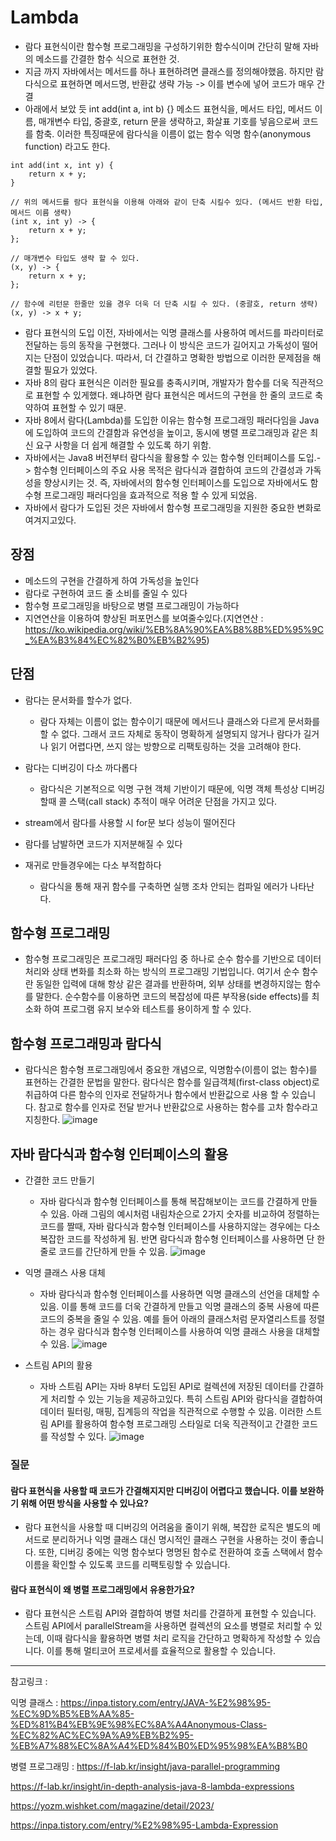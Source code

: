 # Lambda 
- 람다 표현식이란 함수형 프로그래밍을 구성하기위한 함수식이며 간단히 말해 자바의 메소드를 간결한 함수 식으로 표현한 것.
- 지금 까지 자바에서는 메서드를 하나 표현하려면 클래스를 정의해야했음. 하지만 람다식으로 표현하면 메서드명, 반환값 생략 가능 -> 이를 변수에 넣어 코드가 매우 간결
- 아래에서 보았 듯 int add(int a, int b) {} 메소드 표현식을, 메서드 타입, 메서드 이름, 매개변수 타입, 중괄호, return 문을 생략하고, 화살표 기호를 넣음으로써 코드를 함축. 이러한 특징때문에 람다식을 이름이 없는 함수 익명 함수(anonymous function) 라고도 한다.
```
int add(int x, int y) {
    return x + y;
}

// 위의 메서드를 람다 표현식을 이용해 아래와 같이 단축 시킬수 있다. (메서드 반환 타입, 메서드 이름 생략)
(int x, int y) -> {
	return x + y;
};

// 매개변수 타입도 생략 할 수 있다.
(x, y) -> {
	return x + y;
};

// 함수에 리턴문 한줄만 있을 경우 더욱 더 단축 시킬 수 있다. (중괄호, return 생략)
(x, y) -> x + y;
```

- 람다 표현식의 도입 이전, 자바에서는 익명 클래스를 사용하여 메서드를 파라미터로 전달하는 등의 동작을 구현했다. 그러나 이 방식은 코드가 길어지고 가독성이 떨어지는 단점이 있었습니다. 따라서, 더 간결하고 명확한 방법으로 이러한 문제점을 해결할 필요가 있었다.
- 자바 8의 람다 표현식은 이러한 필요를 충족시키며, 개발자가 함수를 더욱 직관적으로 표현할 수 있게했다. 왜냐하면 람다 표현식은 메서드의 구현을 한 줄의 코드로 축약하여 표현할 수 있기 때문.
- 자바 8에서 람다(Lambda)를 도입한 이유는 함수형 프로그래밍 패러다임을 Java에 도입하여 코드의 간결함과 유연성을 높이고, 동시에 병렬 프로그래밍과 같은 최신 요구 사항을 더 쉽게 해결할 수 있도록 하기 위함.
- 자바에서는 Java8 버전부터 람다식을 활용할 수 있는 함수형 인터페이스를 도입.-> 함수형 인터페이스의 주요 사용 목적은 람다식과 결합하여 코드의 간결성과 가독성을 향상시키는 것. 즉, 자바에서의 함수형 인터페이스를 도입으로 자바에서도 함수형 프로그래밍 패러다임을 효과적으로 적용 할 수 있게 되었음.
- 자바에서 람다가 도입된 것은 자바에서 함수형 프로그래밍을 지원한 중요한 변화로 여겨지고있다. 


## 장점
- 메소드의 구현을 간결하게 하여 가독성을 높인다
- 람다로 구현하여 코드 줄 소비를 줄일 수 있다
- 함수형 프로그래밍을 바탕으로 병렬 프로그래밍이 가능하다
- 지연연산을 이용하여 향상된 퍼포먼스를 보여줄수있다.(지연연산 : https://ko.wikipedia.org/wiki/%EB%8A%90%EA%B8%8B%ED%95%9C_%EA%B3%84%EC%82%B0%EB%B2%95)

## 단점
- 람다는 문서화를 할수가 없다. 
    - 람다 자체는 이름이 없는 함수이기 때문에 메서드나 클래스와 다르게 문서화를 할 수 없다. 그래서 코드 자체로 동작이 명확하게 설명되지 않거나 람다가 길거나 읽기 어렵다면, 쓰지 않는 방향으로 리팩토링하는 것을 고려해야 한다. 
- 람다는 디버깅이 다소 까다롭다
    - 람다식은 기본적으로 익명 구현 객체 기반이기 때문에, 익명 객체 특성상 디버깅 할때 콜 스택(call stack) 추적이 매우 어려운 단점을 가지고 있다.

- stream에서 람다를 사용할 시 for문 보다 성능이 떨어진다
- 람다를 남발하면 코드가 지저분해질 수 있다
-  재귀로 만들경우에는 다소 부적합하다
    - 람다식을 통해 재귀 함수를 구축하면 실행 조차 안되는 컴파일 에러가 나타난다. 

## 함수형 프로그래밍
- 함수형 프로그래밍은 프로그래밍 패러다임 중 하나로 순수 함수를 기반으로 데이터 처리와 상태 변화를 최소화 하는 방식의 프로그래밍 기법입니다. 여기서 순수 함수란 동일한 입력에 대해 항상 같은 결과를 반환하며, 외부 상태를 변경하지않는 함수를 말한다. 순수함수를 이용하면 코드의 복잡성에 따른 부작용(side effects)를 최소화 하여 프로그램 유지 보수와 테스트를 용이하게 할 수 있다.


## 함수형 프로그래밍과 람다식
- 람다식은 함수형 프로그래밍에서 중요한 개념으로, 익명함수(이름이 없는 함수)를 표현하는 간결한 문법을 말한다. 람다식은 함수를 일급객체(first-class object)로 취급하여 다른 함수의 인자로 전달하거나 함수에서 반환값으로 사용 할 수 있습니다. 참고로 함수를 인자로 전달 받거나 반환값으로 사용하는 함수를 고차 함수라고 지칭한다.
![image](https://github.com/user-attachments/assets/42bf06d7-8b84-4311-8f62-3421462ddadd)

## 자바 람다식과 함수형 인터페이스의 활용
- 간결한 코드 만들기 
    - 자바 람다식과 함수형 인터페이스를 통해 복잡해보이는 코드를 간결하게 만들 수 있음. 아래 그림의 예시처럼 내림차순으로 2가지 숫자를 비교하여 정렬하는 코드를 짤때, 자바 람다식과 함수형 인터페이스를 사용하지않는 경우에는 다소 복잡한 코드를 작성하게 됨. 반면 람다식과 함수형 인터페이스를 사용하면 단 한줄로 코드를 간단하게 만들 수 있음.
    ![image](https://github.com/user-attachments/assets/5967fe08-9ef4-4960-98bc-e0e201304e3e)

- 익명 클래스 사용 대체 
    - 자바 람다식과 함수형 인터페이스를 사용하면 익명 클래스의 선언을 대체할 수 있음. 이를 통해 코드를 더욱 간결하게 만들고 익명 클래스의 중복 사용에 따른 코드의 중복을 줄일 수 있음. 예를 들어 아래의 클래스처럼 문자열리스트를 정렬하는 경우 람다식과 함수형 인터페이스를 사용하여 익명 클래스 사용을 대체할 수 있음.
    ![image](https://github.com/user-attachments/assets/6afaba0d-dbb7-4275-882a-a4fdc902c929)

- 스트림 API의 활용
    - 자바 스트림 API는 자바 8부터 도입된 API로 컬렉션에 저장된 데이터를 간결하게 처리할 수 있는 기능을 제공하고있다. 특히 스트림 API와 람다식을 결합하여 데이터 필터링, 매핑, 집계등의 작업을 직관적으로 수행할 수 있음. 이러한 스트림 API를 활용하여 함수형 프로그래밍 스타일로 더욱 직관적이고 간결한 코드를 작성할 수 있다.
    ![image](https://github.com/user-attachments/assets/478ef30d-fb98-4721-a07d-6ed7b0878e1d)


### 질문
#### 람다 표현식을 사용할 때 코드가 간결해지지만 디버깅이 어렵다고 했습니다. 이를 보완하기 위해 어떤 방식을 사용할 수 있나요?
- 람다 표현식을 사용할 때 디버깅의 어려움을 줄이기 위해, 복잡한 로직은 별도의 메서드로 분리하거나 익명 클래스 대신 명시적인 클래스 구현을 사용하는 것이 좋습니다. 또한, 디버깅 중에는 익명 함수보다 명명된 함수로 전환하여 호출 스택에서 함수 이름을 확인할 수 있도록 코드를 리팩토링할 수 있습니다.

#### 람다 표현식이 왜 병렬 프로그래밍에서 유용한가요?
- 람다 표현식은 스트림 API와 결합하여 병렬 처리를 간결하게 표현할 수 있습니다. 스트림 API에서 parallelStream을 사용하면 컬렉션의 요소를 병렬로 처리할 수 있는데, 이때 람다식을 활용하면 병렬 처리 로직을 간단하고 명확하게 작성할 수 있습니다. 이를 통해 멀티코어 프로세서를 효율적으로 활용할 수 있습니다.

---
참고링크 :

익명 클래스 : 
https://inpa.tistory.com/entry/JAVA-%E2%98%95-%EC%9D%B5%EB%AA%85-%ED%81%B4%EB%9E%98%EC%8A%A4Anonymous-Class-%EC%82%AC%EC%9A%A9%EB%B2%95-%EB%A7%88%EC%8A%A4%ED%84%B0%ED%95%98%EA%B8%B0

병렬 프로그래밍 : https://f-lab.kr/insight/java-parallel-programming

https://f-lab.kr/insight/in-depth-analysis-java-8-lambda-expressions

https://yozm.wishket.com/magazine/detail/2023/

https://inpa.tistory.com/entry/%E2%98%95-Lambda-Expression